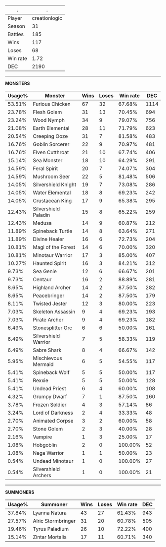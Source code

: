 .|.
|-|-
Player|creationlogic
Season|31
Battles|185
Wins|117
Loses|68
Win rate|1.72
DEC|2190

---
**MONSTERS**

Usage%|Monster|Wins|Loses|Win rate|DEC|
-|-|-|-|-|-|
53.51%|Furious Chicken|67|32|67.68%|1114|
23.78%|Flesh Golem|31|13|70.45%|694|
23.24%|Wood Nymph|34|9|79.07%|756|
21.08%|Earth Elemental|28|11|71.79%|623|
20.54%|Creeping Ooze|31|7|81.58%|483|
16.76%|Goblin Sorcerer|22|9|70.97%|481|
16.76%|Elven Cutthroat|21|10|67.74%|406|
15.14%|Sea Monster|18|10|64.29%|291|
14.59%|Feral Spirit|20|7|74.07%|304|
14.59%|Mushroom Seer|22|5|81.48%|506|
14.05%|Silvershield Knight|19|7|73.08%|286|
14.05%|Water Elemental|18|8|69.23%|242|
14.05%|Crustacean King|17|9|65.38%|295|
12.43%|Silvershield Paladin|15|8|65.22%|259|
12.43%|Medusa|14|9|60.87%|212|
11.89%|Spineback Turtle|14|8|63.64%|271|
11.89%|Divine Healer|16|6|72.73%|204|
10.81%|Magi of the Forest|14|6|70.00%|320|
10.81%|Minotaur Warrior|17|3|85.00%|407|
10.27%|Haunted Spirit|16|3|84.21%|312|
9.73%|Sea Genie|12|6|66.67%|201|
9.73%|Centaur|16|2|88.89%|281|
8.65%|Highland Archer|14|2|87.50%|282|
8.65%|Peacebringer|14|2|87.50%|179|
8.11%|Twisted Jester|12|3|80.00%|223|
7.03%|Skeleton Assassin|9|4|69.23%|193|
7.03%|Pirate Archer|9|4|69.23%|182|
6.49%|Stonesplitter Orc|6|6|50.00%|161|
6.49%|Silvershield Warrior|7|5|58.33%|119|
6.49%|Sabre Shark|8|4|66.67%|142|
5.95%|Mischievous Mermaid|6|5|54.55%|117|
5.41%|Spineback Wolf|5|5|50.00%|117|
5.41%|Rexxie|5|5|50.00%|128|
5.41%|Undead Priest|6|4|60.00%|108|
4.32%|Grumpy Dwarf|7|1|87.50%|160|
3.78%|Frozen Soldier|4|3|57.14%|86|
3.24%|Lord of Darkness|2|4|33.33%|48|
2.70%|Animated Corpse|3|2|60.00%|58|
2.70%|Stone Golem|2|3|40.00%|28|
2.16%|Vampire|1|3|25.00%|17|
1.08%|Hobgoblin|2|0|100.00%|52|
1.08%|Naga Warrior|1|1|50.00%|23|
0.54%|Undead Minotaur|1|0|100.00%|27|
0.54%|Silvershield Archers|1|0|100.00%|21|

---
**SUMMONERS**

Usage%|Summoner|Wins|Loses|Win rate|DEC|
-|-|-|-|-|-|
37.84%|Lyanna Natura|43|27|61.43%|943|
27.57%|Alric Stormbringer|31|20|60.78%|505|
19.46%|Tyrus Paladium|26|10|72.22%|400|
15.14%|Zintar Mortalis|17|11|60.71%|340|
